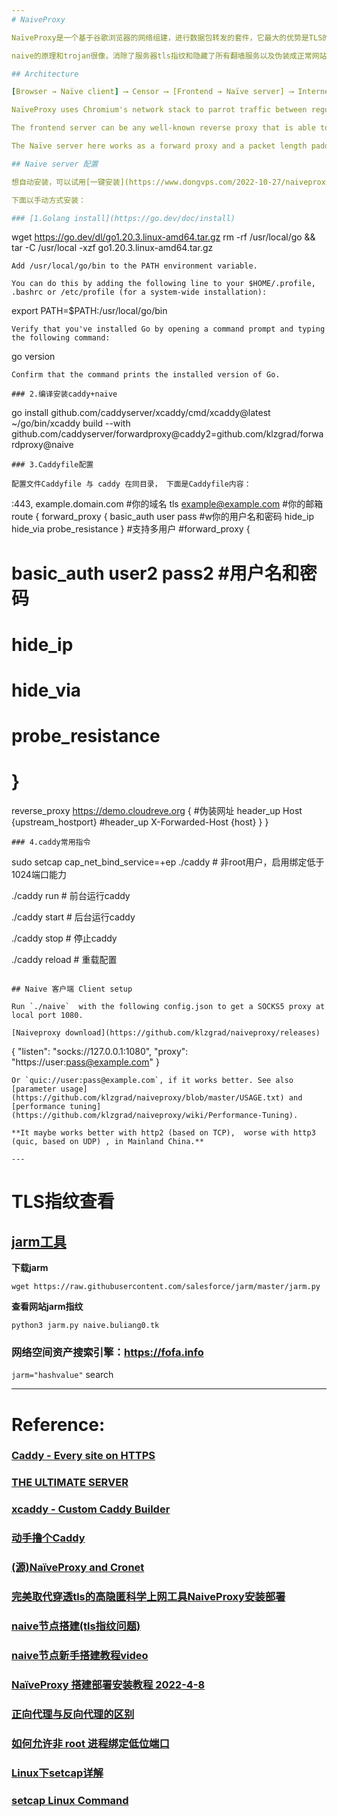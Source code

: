 ```yaml
---
# NaiveProxy

NaïveProxy是一个基于谷歌浏览器的网络组建，进行数据包转发的套件，它最大的优势是TLS的流量指纹，是谷歌浏览器Chrome的，那个叫啥“泯然众人”，是的，流量就是特征就跟普通浏览器的一模一样了。

naive的原理和trojan很像，消除了服务器tls指纹和隐藏了所有翻墙服务以及伪装成正常网站，naive协议更上一层，消除了客户端的tls指纹和tls-in-tls特征，并且naive协议基于http2，自带多路复用，对比ws需要频繁握手来讲延迟更低，前面也说过naive客户端使用chrome浏览器内核作为网络协议栈，从防火墙的角度来看，就像是你在正常的使用正常的谷歌浏览器访问正常的网站.

## Architecture

[Browser → Naïve client] ⟶ Censor ⟶ [Frontend → Naïve server] ⟶ Internet

NaïveProxy uses Chromium's network stack to parrot traffic between regular Chrome browsers and standard frontend servers.

The frontend server can be any well-known reverse proxy that is able to route HTTP/2 traffic based on HTTP authorization headers, preventing active probing of proxy existence. Known ones include Caddy with its forwardproxy plugin and HAProxy.

The Naïve server here works as a forward proxy and a packet length padding layer. Caddy forwardproxy is also a forward proxy but it lacks a padding layer. A fork adds the NaïveProxy padding layer to forwardproxy, combining both in one.

## Naive server 配置

想自动安装，可以试用[一键安装](https://www.dongvps.com/2022-10-27/naiveproxy一键安装配置脚本发布（可自定义端口）/) and  [shellscript is here](https://github.com/imajeason/nas_tools/tree/main/NaiveProxy) 

下面以手动方式安装：

### [1.Golang install](https://go.dev/doc/install)

```
wget https://go.dev/dl/go1.20.3.linux-amd64.tar.gz
rm -rf /usr/local/go && tar -C /usr/local -xzf go1.20.3.linux-amd64.tar.gz
```
Add /usr/local/go/bin to the PATH environment variable.

You can do this by adding the following line to your $HOME/.profile, .bashrc or /etc/profile (for a system-wide installation):
```
export PATH=$PATH:/usr/local/go/bin
```
Verify that you've installed Go by opening a command prompt and typing the following command:
```
 go version
```
Confirm that the command prints the installed version of Go.

### 2.编译安装caddy+naive

```
go install github.com/caddyserver/xcaddy/cmd/xcaddy@latest
~/go/bin/xcaddy build --with github.com/caddyserver/forwardproxy@caddy2=github.com/klzgrad/forwardproxy@naive

```
### 3.Caddyfile配置

配置文件Caddyfile 与 caddy 在同目录， 下面是Caddyfile内容：
```
:443, example.domain.com #你的域名
tls example@example.com #你的邮箱
route {
 forward_proxy {
   basic_auth user pass #w你的用户名和密码
   hide_ip
   hide_via
   probe_resistance
  }
 #支持多用户
 #forward_proxy {
 #  basic_auth user2 pass2 #用户名和密码
 #  hide_ip
 #  hide_via
 #  probe_resistance
 # }
 reverse_proxy  https://demo.cloudreve.org  { #伪装网址
   header_up  Host  {upstream_hostport}
   #header_up  X-Forwarded-Host  {host}
  }
}

```
### 4.caddy常用指令
```
sudo setcap cap_net_bind_service=+ep ./caddy  # 非root用户，启用绑定低于1024端口能力

./caddy run     # 前台运行caddy

./caddy start   # 后台运行caddy

./caddy stop    # 停止caddy

./caddy reload   # 重载配置
```

## Naive 客户端 Client setup

Run `./naive`  with the following config.json to get a SOCKS5 proxy at local port 1080.

[Naiveproxy download](https://github.com/klzgrad/naiveproxy/releases)

```
{
  "listen": "socks://127.0.0.1:1080",
  "proxy": "https://user:pass@example.com"
}
```
Or `quic://user:pass@example.com`, if it works better. See also [parameter usage](https://github.com/klzgrad/naiveproxy/blob/master/USAGE.txt) and [performance tuning](https://github.com/klzgrad/naiveproxy/wiki/Performance-Tuning).

**It maybe works better with http2 (based on TCP),  worse with http3 (quic, based on UDP) , in Mainland China.**

---
```

# TLS指纹查看

## [jarm工具](https://github.com/salesforce/jarm)

**下载jarm**

```
wget https://raw.githubusercontent.com/salesforce/jarm/master/jarm.py
```

**查看网站jarm指纹**

```
python3 jarm.py naive.buliang0.tk
```

### 网络空间资产搜索引擎：https://fofa.info
`jarm="hashvalue"` search

---
# Reference:

### [Caddy - Every site on HTTPS](https://github.com/caddyserver/caddy)

### [THE ULTIMATE SERVER](https://caddyserver.com)

### [xcaddy - Custom Caddy Builder](https://github.com/caddyserver/xcaddy)

### [动手撸个Caddy](https://www.flysnow.org/search/?q=caddy&sitesearch=https%3A%2F%2Fwww.flysnow.org)

### [(源)NaïveProxy and Cronet ](https://github.com/klzgrad/naiveproxy)

### [完美取代穿透tls的高隐匿科学上网工具NaiveProxy安装部署](https://www.dongvps.com/2022-10-17/完美取代穿透tls的高隐匿科学上网工具naiveproxy完美取代/)

### [naive节点搭建(tls指纹问题)](https://bulianglin.com/archives/naive.html)

### [naive节点新手搭建教程video](https://www.youtube.com/watch?v=F2VsjS6fybs)

### [NaïveProxy 搭建部署安装教程 2022-4-8](https://dasmz.com/?p=1908)

### [正向代理与反向代理的区别](https://oxylabs.cn/blog/reverse-proxy-vs-forward-proxy)

### [如何允许非 root 进程绑定低位端口](https://www.boris1993.com/linux/allow-non-root-process-to-bind-low-numbered-ports.html)

### [Linux下setcap详解](https://fashengba.com/post/linux-setcap.html)

### [setcap Linux Command](https://mostafa-asg.github.io/post/setcap-linux-command/)
